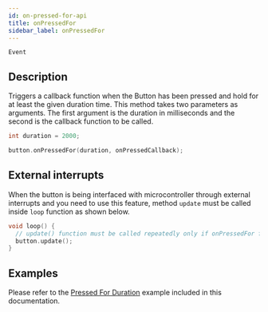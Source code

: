 ```yaml
---
id: on-pressed-for-api
title: onPressedFor
sidebar_label: onPressedFor
---
```


`Event`

## Description

Triggers a callback function when the Button has been pressed and hold for at least the given duration time. This method takes two parameters as arguments. The first argument is the duration in milliseconds and the second is the callback function to be called.

```cpp
int duration = 2000;

button.onPressedFor(duration, onPressedCallback);
```
## External interrupts

When the button is being interfaced with microcontroller through external interrupts and you need to use this feature, method `update` must be called inside `loop` function as shown below.

```cpp
void loop() {
  // update() function must be called repeatedly only if onPressedFor functionality is being used and interrupt is enabled
  button.update();
}
```

## Examples

Please refer to the [Pressed For Duration](on-pressed-for-duration-example) example included in this documentation.

